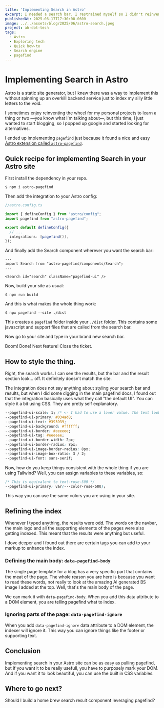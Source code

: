 ```yaml
---
title: 'Implementing Search in Astro'
excerpt: I needed a search bar. I restrained myself so I didn't reinvent the wheel, so I used a package. How to add a search bar feature to your Astro site! The easy way.
publishedAt: 2025-06-17T17:30:00-0600
image: ../../assets/blog/2025/06/astro-search.jpeg
project: ah-dot-tech
tags:
  - Astro
  - Exploring tech
  - Quick how-to
  - Search engine
  - pagefind
---
```

# Implementing Search in Astro

Astro is a static site generator, but I knew there was a way to implement this without spinning up an overkill backend service just to index my silly little letters to the void.

I sometimes enjoy reinventing the wheel for my personal projects to learn a thing or two —you know what I'm talking about—, but this time, I just wanted to start blogging, so I popped up google and started looking for alternatives.

I ended up implementing `pagefind` just because it found a nice and easy [Astro extension called `astro-pagefind`](https://github.com/shishkin/astro-pagefind).

## Quick recipe for implementing Search in your Astro site

First install the dependency in your repo.

```
$ npm i astro-pagefind
```

Then add the integration to your Astro config:

```ts
//astro.config.ts

import { defineConfig } from "astro/config";
import pagefind from "astro-pagefind";

export default defineConfig({
  // ...
  integrations: [pagefind()],
});
```

And finally add the Search component wherever you want the search bar:

```astro
---
import Search from "astro-pagefind/components/Search";
---

<Search id="search" className="pagefind-ui" />
```

Now, build your site as usual:

```
$ npm run build
```

And this is what makes the whole thing work:

```
$ npx pagefind --site ./dist
```

This creates a `pagefind` folder inside your `./dist` folder. This contains some javascript and support files that are called from the search bar.

Now go to your site and type in your brand new search bar.

Boom! Done! Next feature! Close the ticket.

## How to style the thing.

Right, the search works. I can see the results, but the bar and the result section look... off. It definitely doesn't match the site.

The integration does not say anything about styling your search bar and results, but when I did some digging in the main pagefind docs, I found out that the integration basically uses what they call "the default UI". You can style it a bit using CSS. They are pretty self explanatory.

```css
--pagefind-ui-scale: 1; /* <- I had to use a lower value. The text looked BIG  */
--pagefind-ui-primary: #034ad8;
--pagefind-ui-text: #393939;
--pagefind-ui-background: #ffffff;
--pagefind-ui-border: #eeeeee;
--pagefind-ui-tag: #eeeeee;
--pagefind-ui-border-width: 2px;
--pagefind-ui-border-radius: 8px;
--pagefind-ui-image-border-radius: 8px;
--pagefind-ui-image-box-ratio: 3 / 2;
--pagefind-ui-font: sans-serif;
```

Now, how do you keep things consistent with the whole thing if you are using Tailwind? Well, you can assign variables to these variables, so:

```css
/* This is equivalent to text-rose-500 */
--pagefind-ui-primary: var(---color-rose-500); 
```

This way you can use the same colors you are using in your site.

## Refining the index

Whenever I typed anything, the results were odd. The words on the navbar, the main logo and all the supporting elements of the pages were also getting indexed. This meant that the results were anything but useful.

I dove deeper and I found out there are certain tags you can add to your markup to enhance the index.

### Defining the main body: `data-pagefind-body`

The single page template for a blog has a very specific part that contains the meat of the page. The whole reason you are here is because you want to read these words, not really to look at the amazing AI generated BS image I added at the top. Well, that's the main body of the page.

We can mark it with `data-pagefind-body`. When you add this data attribute to a DOM element, you are telling pagefind what to index.

### Ignoring parts of the page: `data-pagefind-ignore`

When you add `data-pagefind-ignore` data attribute to a DOM element, the indexer will ignore it. This way you can ignore things like the footer or supporting text.

## Conclusion

Implementing search in your Astro site can be as easy as pulling pagefind, but if you want it to be really usefull, you have to purposely mark your DOM. And if you want it to look beautiful, you can use the built in CSS variables.

## Where to go next?

Should I build a home brew search result component leveraging pagefind?